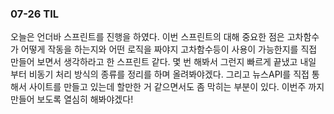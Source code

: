 ### 07-26 TIL

오늘은 언더바 스프린트를 진행을 하였다.
이번 스프린트의 대해 중요한 점은 고차함수가 어떻게
작동을 하는지와 어떤 로직을 짜야지 고차함수등이 
사용이 가능한지를 직접 만들어 보면서 생각하라고 한 스프린트 같다.
몇 번 해봐서 그런지 빠르게 끝냈고 내일 부터 비동기 처리 방식의 종류를 
정리를 하며 올려봐야겠다. 그리고 뉴스API를 직접 통해서 사이트를 
만들고 있는데 할만한 거 같으면서도 좀 막히는 부분이 있다.
이번주 까지 만들어 보도록 열심히 해봐야겠다!